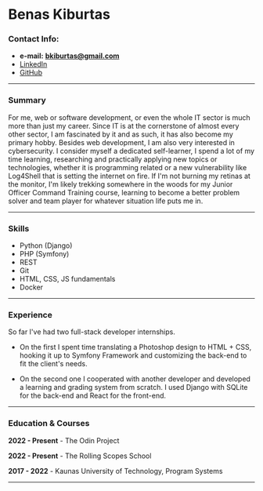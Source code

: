 # **Benas Kiburtas**

### Contact Info:
* __e-mail:__ **bkiburtas@gmail.com**
* [LinkedIn](https://www.linkedin.com/in/benaskiburtas)
* [GitHub](https://github.com/WeaponizedPeach)
___
### Summary

For me, web or software development, or even the whole IT sector is much more than just my career. Since IT is at the cornerstone of almost every other sector, I am fascinated by it and as such, it has also become my primary hobby. Besides web development, I am also very interested in cybersecurity. I consider myself a dedicated self-learner, I spend a lot of my time learning, researching and practically applying new topics or technologies, whether it is programming related or a new vulnerability like Log4Shell that is setting the internet on fire. If I'm not burning my retinas at the monitor, I'm likely trekking somewhere in the woods for my Junior Officer Command Training course, learning to become a better problem solver and team player for whatever situation life puts me in.
___
### Skills
* Python (Django)
* PHP (Symfony)
* REST
* Git
* HTML, CSS, JS fundamentals
* Docker
___
### Experience
So far I've had two full-stack developer internships.

* On the first I spent time translating a Photoshop design to HTML + CSS, hooking it up to Symfony Framework and customizing the back-end to fit the client's needs.

* On the second one I cooperated with another developer and developed a learning and grading system  from scratch. I used Django with SQLite for the back-end and React for the front-end.
___
### Education & Courses
**2022 - Present** - The Odin Project

**2022 - Present** - The Rolling Scopes School

**2017 - 2022** - Kaunas University of Technology, Program Systems
___
